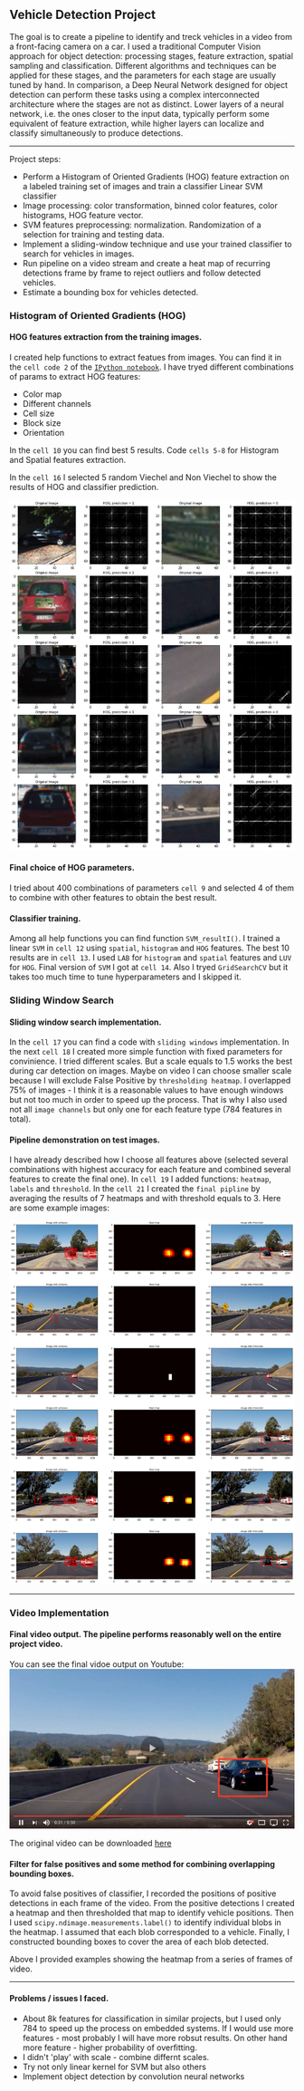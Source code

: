 ## Vehicle Detection Project ##

The goal is to create a pipeline to identify and treck vehicles in a video from a front-facing camera on a car.
I used a traditional Computer Vision approach for object detection: processing stages, feature extraction, spatial sampling and classification. Different algorithms and techniques can be applied for these stages, and the parameters for each stage are usually tuned by hand.
In comparison, a Deep Neural Network designed for object detection can perform these tasks using a complex interconnected architecture where the stages are not as distinct. Lower layers of a neural network, i.e. the ones closer to the input data, typically perform some equivalent of feature extraction, while higher layers can localize and classify simultaneously to produce detections.

---

Project steps:

* Perform a Histogram of Oriented Gradients (HOG) feature extraction on a labeled training set of images and train a classifier Linear SVM classifier
* Image processing: color transformation, binned color features, color histograms, HOG feature vector. 
* SVM features preprocessing: normalization. Randomization of a selection for training and testing data.
* Implement a sliding-window technique and use your trained classifier to search for vehicles in images.
* Run pipeline on a video stream and create a heat map of recurring detections frame by frame to reject outliers and follow detected vehicles.
* Estimate a bounding box for vehicles detected.

[//]: # (Image References)
[image1]: ./examples/HOG.png
[image2]: ./examples/heat.png
[video1]: ./project_video_out.mp4


### Histogram of Oriented Gradients (HOG)

####  HOG features extraction from the training images.

I created help functions to extract featues from images. You can find it in the `cell code 2` of the [`IPython notebook`](https://github.com/MingalievDinar/VehicleDetectionTracking/blob/master/Vehicle%20Detection%20and%20Tracking.ipynb). I have tryed different combinations of params to extract HOG features:
* Color map
* Different channels
* Cell size
* Block size
* Orientation

In the `cell 10` you can find best 5 results.
Code `cells 5-8` for Histogram and Spatial features extraction.

In the `cell 16` I selected 5 random Viechel and Non Viechel to show the results of HOG and classifier prediction.

![alt text][image1]

####  Final choice of HOG parameters.

I tried about 400 combinations of parameters `cell 9` and selected 4 of them to combine with other features to obtain the best result.

#### Classifier training.

Among all help functions you can find function `SVM_resultI()`. I trained a linear `SVM` in `cell 12` using `spatial`, `histogram` and `HOG` features. The best 10 results are in `cell 13`. I used `LAB` for `histogram` and `spatial` features and `LUV` for `HOG`. Final version of `SVM` I got at `cell 14`.
Also I tryed `GridSearchCV` but it takes too much time to tune hyperparameters and I skipped it. 

### Sliding Window Search

#### Sliding window search implementation.

In the `cell 17` you can find a code with `sliding windows` implementation. In the next `cell 18` I created more simple function with fixed parameters for convinience. I tried different scales. But a scale equals to 1.5 works the best during car detection on images. Maybe on video I can choose smaller scale because I will exclude False Positive by `thresholding heatmap`. I overlapped 75% of images - I think it is a reasonable values to have enough windows but not too much in order to speed up the process. That is why I also used not all `image channels` but only one for each feature type (784 features in total).


####  Pipeline demonstration on test images.

I have already described how I choose all features above (selected several combinations with highest accuracy for each feature and combined several features to create the final one). In `cell 19` I added functions: `heatmap`, `labels` and `threshold`. In the `cell 21` I created the `final pipline` by averaging the results of 7 heatmaps and with threshold equals to 3. Here are some example images:

![alt text][image2]

---

### Video Implementation

#### Final video output. The pipeline performs reasonably well on the entire project video.

You can see the final vidoe output on Youtube: [![Vehicle Detection](./examples/video.jpeg)](https://youtu.be/n1R1Sykrm9k "Video example - Click to Watch!")

The original video can be downloaded [here](./project_video_out.mp4)


#### Filter for false positives and some method for combining overlapping bounding boxes.

To avoid false positives of classifier, I recorded the positions of positive detections in each frame of the video.  From the positive detections I created a heatmap and then thresholded that map to identify vehicle positions.  Then I used `scipy.ndimage.measurements.label()` to identify individual blobs in the heatmap. I assumed that each blob corresponded to a vehicle. Finally, I constructed bounding boxes to cover the area of each blob detected.  

Above I provided examples showing the heatmap from a series of frames of video.

---

#### Problems / issues I faced.

* About 8k features for classification in similar projects, but I used only 784 to speed up the process on embedded systems. If I would use more features - most probably I will have more robsut results. On other hand more feature - higher probability of overfitting.
* I didn't 'play' with scale - combine differnt scales.
* Try not only linear kernel for SVM but also others
* Implement object detection by convolution neural networks
